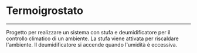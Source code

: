 # Termoigrostato
---
Progetto per realizzare un sistema con stufa e deumidificatore per il controllo climatico di un ambiente.
La stufa viene attivata per riscaldare l'ambiente.
Il deumidificatore si accende quando l'umidità è eccessiva.
